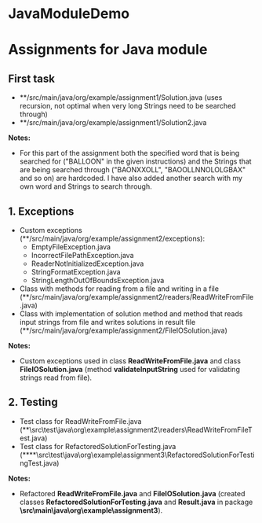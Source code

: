 # JavaModuleDemo
Assignments for Java module
===================================================================================================================
## First task
- **/src/main/java/org/example/assignment1/Solution.java (uses recursion, not optimal when very long Strings need to be searched through)
- **/src/main/java/org/example/assignment1/Solution2.java

**Notes:**
- For this part of the assignment both the specified word that is being searched for ("BALLOON" in the given instructions) and the Strings that are being searched through ("BAONXXOLL", "BAOOLLNNOLOLGBAX" and so on) are hardcoded. I have also added another search with my own word and Strings to search through.

## 1. Exceptions
- Custom exceptions (**/src/main/java/org/example/assignment2/exceptions):
  - EmptyFileException.java
  - IncorrectFilePathException.java
  - ReaderNotInitializedException.java
  - StringFormatException.java
  - StringLengthOutOfBoundsException.java
- Class with methods for reading from a file and writing in a file (**/src/main/java/org/example/assignment2/readers/ReadWriteFromFile.java)
- Class with implementation of solution method and method that reads input strings from file and writes solutions in result file (**/src/main/java/org/example/assignment2/FileIOSolution.java)

**Notes:**
- Custom exceptions used in class **ReadWriteFromFile.java** and class **FileIOSolution.java** (method **validateInputString** used for validating strings read from file).

## 2. Testing
- Test class for ReadWriteFromFile.java  (**\src\test\java\org\example\assignment2\readers\ReadWriteFromFileTest.java)
- Test class for RefactoredSolutionForTesting.java  (****\src\test\java\org\example\assignment3\RefactoredSolutionForTestingTest.java)

**Notes:**
- Refactored **ReadWriteFromFile.java** and **FileIOSolution.java** (created classes **RefactoredSolutionForTesting.java** and **Result.java** in package **\src\main\java\org\example\assignment3**).
